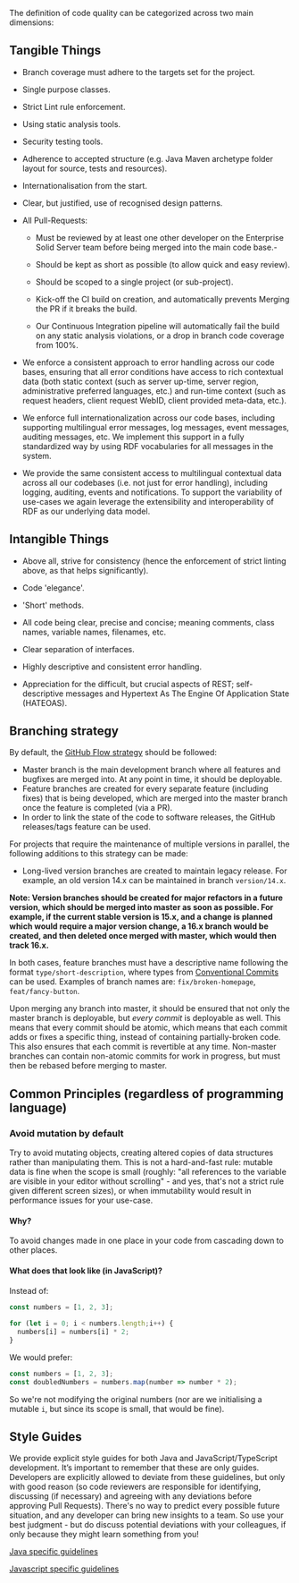 The definition of code quality can be categorized across two main dimensions:


## Tangible Things

- Branch coverage must adhere to the targets set for the project.

- Single purpose classes.

- Strict Lint rule enforcement.

- Using static analysis tools.

- Security testing tools.

- Adherence to accepted structure (e.g. Java Maven archetype folder layout for source, tests and resources).

- Internationalisation from the start.

- Clear, but justified, use of recognised design patterns.

- All Pull-Requests:
    - Must be reviewed by at least one other developer on the Enterprise Solid Server team before being merged into the main code base.- 

    - Should be kept as short as possible (to allow quick and easy review).

    - Should be scoped to a single project (or sub-project).

    - Kick-off the CI build on creation, and automatically prevents Merging the PR if it breaks the build.

    - Our Continuous Integration pipeline will automatically fail the build on any static analysis violations, or a drop in branch code coverage from 100%.

- We enforce a consistent approach to error handling across our code bases, ensuring that all error conditions have access to rich contextual data (both static context (such as server up-time, server region, administrative preferred languages, etc.) and run-time context (such as request headers, client request WebID, client provided meta-data, etc.).

- We enforce full internationalization across our code bases, including supporting multilingual error messages, log messages, event messages, auditing messages, etc. We implement this support in a fully standardized way by using RDF vocabularies for all messages in the system.

- We provide the same consistent access to multilingual contextual data across all our codebases (i.e. not just for error handling), including logging, auditing, events and notifications. To support the variability of use-cases we again leverage the extensibility and interoperability of RDF as our underlying data model.

## Intangible Things

- Above all, strive for consistency (hence the enforcement of strict linting above, as that helps significantly).

- Code 'elegance'.

- 'Short' methods.

- All code being clear, precise and concise; meaning comments, class names, variable names, filenames, etc.

- Clear separation of interfaces.

- Highly descriptive and consistent error handling.

- Appreciation for the difficult, but crucial aspects of REST; self-descriptive messages and Hypertext As The Engine Of Application State (HATEOAS).

## Branching strategy

By default, the [GitHub Flow strategy](https://guides.github.com/introduction/flow/) should be followed:

- Master branch is the main development branch where all features and bugfixes are merged into. At any point in time, it should be deployable.
- Feature branches are created for every separate feature (including fixes) that is being developed, which are merged into the master branch once the feature is completed (via a PR).
- In order to link the state of the code to software releases, the GitHub releases/tags feature can be used.

For projects that require the maintenance of multiple versions in parallel,
the following additions to this strategy can be made:

- Long-lived version branches are created to maintain legacy release. For example, an old version 14.x can be maintained in branch `version/14.x`.

**Note: Version branches should be created for major refactors in a future version, which should be merged into master as soon as possible. For example, if the current stable version is 15.x, and a change is planned which would require a major version change, a 16.x branch would be created, and then deleted once merged with master, which would then track 16.x.**

In both cases, feature branches must have a descriptive name following the format `type/short-description`,
where types from [Conventional Commits](https://www.conventionalcommits.org/en/v1.0.0/) can be used.
Examples of branch names are: `fix/broken-homepage`, `feat/fancy-button`.

Upon merging any branch into master, it should be ensured that not only the master branch is deployable, but *every commit* is deployable as well.
This means that every commit should be atomic, which means that each commit adds or fixes a specific thing, instead of containing partially-broken code.
This also ensures that each commit is revertible at any time.
Non-master branches can contain non-atomic commits for work in progress, but must then be rebased before merging to master.

## Common Principles (regardless of programming language)

### Avoid mutation by default

Try to avoid mutating objects, creating altered copies of data structures rather than manipulating them. This is not a hard-and-fast rule: mutable data is fine when the scope is small (roughly: "all references to the variable are visible in your editor without scrolling" - and yes, that's not a strict rule given different screen sizes), or when immutability would result in performance issues for your use-case.

#### Why?

To avoid changes made in one place in your code from cascading down to other places.

#### What does that look like (in JavaScript)?

Instead of:

```javascript
const numbers = [1, 2, 3];
	
for (let i = 0; i < numbers.length;i++) {
  numbers[i] = numbers[i] * 2;
}
```	

We would prefer:

```javascript
const numbers = [1, 2, 3];
const doubledNumbers = numbers.map(number => number * 2);
```

So we're not modifying the original numbers (nor are we initialising a mutable `i`, but since its scope is small, that would be fine).

## Style Guides

We provide explicit style guides for both Java and JavaScript/TypeScript development. It’s important to remember that these are only guides. Developers are explicitly allowed to deviate from these guidelines, but only with good reason (so code reviewers are responsible for identifying, discussing (if necessary) and agreeing with any deviations before approving Pull Requests). There's no way to predict every possible future situation, and any developer can bring new insights to a team. So use your best judgment - but do discuss potential deviations with your colleagues, if only because they might learn something from you!

[Java specific guidelines](java-coding-standards.md "Java specific guidelines")

[Javascript specific guidelines](javascript-coding-standards.md "Javascript specific guidelines")
